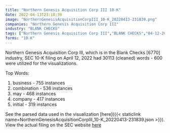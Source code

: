 ```yaml
---
title: "Northern Genesis Acquisition Corp III 10-K"
date: 2022-04-13T23:18:39
image: "NorthernGenesisAcquisitionCorpIII_10-K_20220413-231839.png"
companies: "Northern Genesis Acquisition Corp III"
industry: "BLANK CHECKS"
tags: ["Northern Genesis Acquisition Corp III","BLANK CHECKS","04-12-2022","10-K"]
forms: "10-K"
---
```

Northern Genesis Acquisition Corp III, which is in the Blank Checks [6770] industry, SEC 10-K filing on April 12, 2022 had 30113 (cleaned) words - 600 were utilized for the visualizations.

Top Words:
1. business - 755 instances
2. combination - 536 instances
3. may - 468 instances
4. company - 417 instances
5. initial - 319 instances


See the parsed data used in the visualization [here]({{< staticlink name=NorthernGenesisAcquisitionCorpIII_10-K_20220413-231839.json >}}).  
View the actual filing on the SEC website [here](https://www.sec.gov/Archives/edgar/data/1843249/0001213900-22-019444.txt)